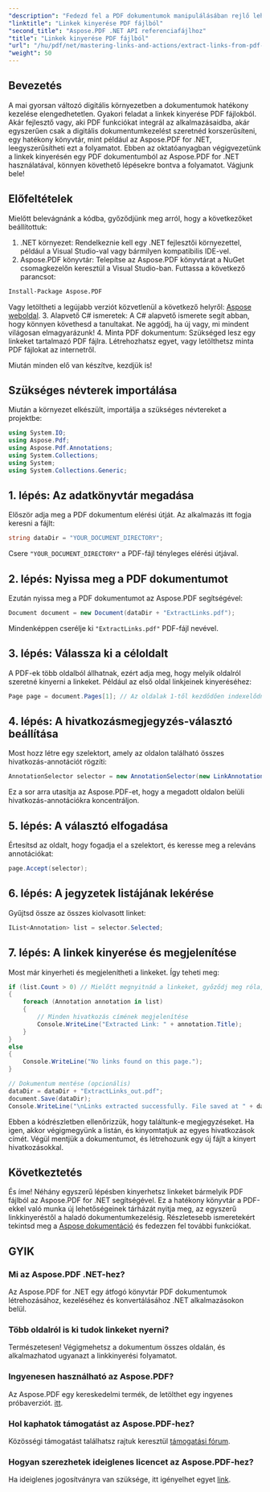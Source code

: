 ```yaml
---
"description": "Fedezd fel a PDF dokumentumok manipulálásában rejlő lehetőségeket átfogó útmutatónkkal, amely bemutatja a linkek kinyerését az Aspose.PDF for .NET segítségével. Ez az oktatóanyag részletes, lépésről lépésre haladó utasításokat tartalmaz."
"linktitle": "Linkek kinyerése PDF fájlból"
"second_title": "Aspose.PDF .NET API referenciafájlhoz"
"title": "Linkek kinyerése PDF fájlból"
"url": "/hu/pdf/net/mastering-links-and-actions/extract-links-from-pdf-file/"
"weight": 50
---
```


## Bevezetés

A mai gyorsan változó digitális környezetben a dokumentumok hatékony kezelése elengedhetetlen. Gyakori feladat a linkek kinyerése PDF fájlokból. Akár fejlesztő vagy, aki PDF funkciókat integrál az alkalmazásaidba, akár egyszerűen csak a digitális dokumentumkezelést szeretnéd korszerűsíteni, egy hatékony könyvtár, mint például az Aspose.PDF for .NET, leegyszerűsítheti ezt a folyamatot. Ebben az oktatóanyagban végigvezetünk a linkek kinyerésén egy PDF dokumentumból az Aspose.PDF for .NET használatával, könnyen követhető lépésekre bontva a folyamatot. Vágjunk bele!

## Előfeltételek

Mielőtt belevágnánk a kódba, győződjünk meg arról, hogy a következőket beállítottuk:

1. .NET környezet: Rendelkeznie kell egy .NET fejlesztői környezettel, például a Visual Studio-val vagy bármilyen kompatibilis IDE-vel.
2. Aspose.PDF könyvtár: Telepítse az Aspose.PDF könyvtárat a NuGet csomagkezelőn keresztül a Visual Studio-ban. Futtassa a következő parancsot:
```bash
Install-Package Aspose.PDF
```
Vagy letöltheti a legújabb verziót közvetlenül a következő helyről: [Aspose weboldal](https://releases.aspose.com/pdf/net/).
3. Alapvető C# ismeretek: A C# alapvető ismerete segít abban, hogy könnyen követhesd a tanultakat. Ne aggódj, ha új vagy, mi mindent világosan elmagyarázunk!
4. Minta PDF dokumentum: Szükséged lesz egy linkeket tartalmazó PDF fájlra. Létrehozhatsz egyet, vagy letölthetsz minta PDF fájlokat az internetről.

Miután minden elő van készítve, kezdjük is!

## Szükséges névterek importálása

Miután a környezet elkészült, importálja a szükséges névtereket a projektbe:

```csharp
using System.IO;
using Aspose.Pdf;
using Aspose.Pdf.Annotations;
using System.Collections;
using System;
using System.Collections.Generic;
```

## 1. lépés: Az adatkönyvtár megadása

Először adja meg a PDF dokumentum elérési útját. Az alkalmazás itt fogja keresni a fájlt:

```csharp
string dataDir = "YOUR_DOCUMENT_DIRECTORY";
```

Csere `"YOUR_DOCUMENT_DIRECTORY"` a PDF-fájl tényleges elérési útjával.

## 2. lépés: Nyissa meg a PDF dokumentumot

Ezután nyissa meg a PDF dokumentumot az Aspose.PDF segítségével:

```csharp
Document document = new Document(dataDir + "ExtractLinks.pdf");
```

Mindenképpen cserélje ki `"ExtractLinks.pdf"` PDF-fájl nevével.

## 3. lépés: Válassza ki a céloldalt

A PDF-ek több oldalból állhatnak, ezért adja meg, hogy melyik oldalról szeretné kinyerni a linkeket. Például az első oldal linkjeinek kinyeréséhez:

```csharp
Page page = document.Pages[1]; // Az oldalak 1-től kezdődően indexelődnek
```

## 4. lépés: A hivatkozásmegjegyzés-választó beállítása

Most hozz létre egy szelektort, amely az oldalon található összes hivatkozás-annotációt rögzíti:

```csharp
AnnotationSelector selector = new AnnotationSelector(new LinkAnnotation(page, Aspose.Pdf.Rectangle.Trivial));
```

Ez a sor arra utasítja az Aspose.PDF-et, hogy a megadott oldalon belüli hivatkozás-annotációkra koncentráljon.

## 5. lépés: A választó elfogadása

Értesítsd az oldalt, hogy fogadja el a szelektort, és keresse meg a releváns annotációkat:

```csharp
page.Accept(selector);
```

## 6. lépés: A jegyzetek listájának lekérése

Gyűjtsd össze az összes kiolvasott linket:

```csharp
IList<Annotation> list = selector.Selected;
```

## 7. lépés: A linkek kinyerése és megjelenítése

Most már kinyerheti és megjelenítheti a linkeket. Így teheti meg:

```csharp
if (list.Count > 0) // Mielőtt megnyitnád a linkeket, győződj meg róla, hogy vannak-e ott
{
    foreach (Annotation annotation in list)
    {
        // Minden hivatkozás címének megjelenítése
        Console.WriteLine("Extracted Link: " + annotation.Title);
    }
}
else
{
    Console.WriteLine("No links found on this page.");
}

// Dokumentum mentése (opcionális)
dataDir = dataDir + "ExtractLinks_out.pdf";
document.Save(dataDir);
Console.WriteLine("\nLinks extracted successfully. File saved at " + dataDir);
```

Ebben a kódrészletben ellenőrizzük, hogy találtunk-e megjegyzéseket. Ha igen, akkor végigmegyünk a listán, és kinyomtatjuk az egyes hivatkozások címét. Végül mentjük a dokumentumot, és létrehozunk egy új fájlt a kinyert hivatkozásokkal.

## Következtetés

És íme! Néhány egyszerű lépésben kinyerhetsz linkeket bármelyik PDF fájlból az Aspose.PDF for .NET segítségével. Ez a hatékony könyvtár a PDF-ekkel való munka új lehetőségeinek tárházát nyitja meg, az egyszerű linkkinyeréstől a haladó dokumentumkezelésig. Részletesebb ismeretekért tekintsd meg a [Aspose dokumentáció](https://reference.aspose.com/pdf/net/) és fedezzen fel további funkciókat.

## GYIK

### Mi az Aspose.PDF .NET-hez?
Az Aspose.PDF for .NET egy átfogó könyvtár PDF dokumentumok létrehozásához, kezeléséhez és konvertálásához .NET alkalmazásokon belül.

### Több oldalról is ki tudok linkeket nyerni?
Természetesen! Végigmehetsz a dokumentum összes oldalán, és alkalmazhatod ugyanazt a linkkinyerési folyamatot.

### Ingyenesen használható az Aspose.PDF?
Az Aspose.PDF egy kereskedelmi termék, de letölthet egy ingyenes próbaverziót. [itt](https://releases.aspose.com/).

### Hol kaphatok támogatást az Aspose.PDF-hez?
Közösségi támogatást találhatsz rajtuk keresztül [támogatási fórum](https://forum.aspose.com/c/pdf/10).

### Hogyan szerezhetek ideiglenes licencet az Aspose.PDF-hez?
Ha ideiglenes jogosítványra van szüksége, itt igényelhet egyet [link](https://purchase.aspose.com/temporary-license/).